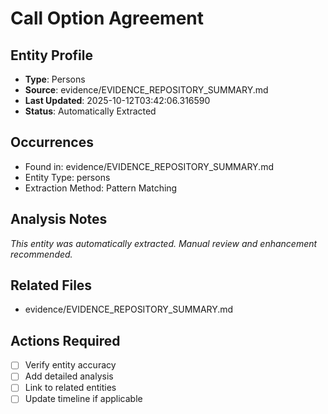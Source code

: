 # Call Option Agreement

## Entity Profile
- **Type**: Persons
- **Source**: evidence/EVIDENCE_REPOSITORY_SUMMARY.md
- **Last Updated**: 2025-10-12T03:42:06.316590
- **Status**: Automatically Extracted

## Occurrences
- Found in: evidence/EVIDENCE_REPOSITORY_SUMMARY.md
- Entity Type: persons
- Extraction Method: Pattern Matching

## Analysis Notes
*This entity was automatically extracted. Manual review and enhancement recommended.*

## Related Files
- evidence/EVIDENCE_REPOSITORY_SUMMARY.md

## Actions Required
- [ ] Verify entity accuracy
- [ ] Add detailed analysis
- [ ] Link to related entities
- [ ] Update timeline if applicable

